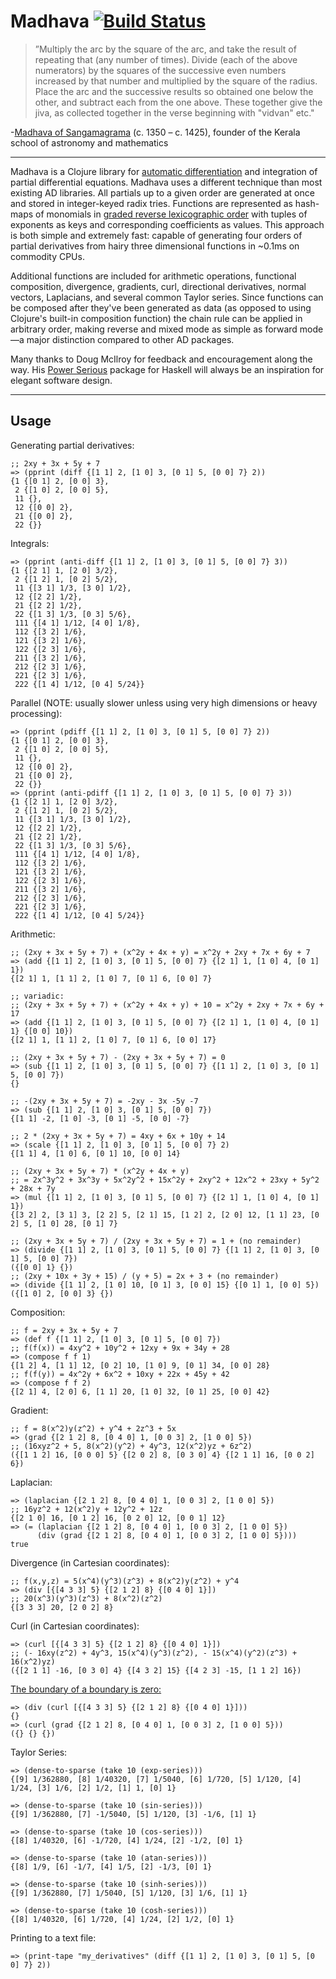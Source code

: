 # Madhava [![Build Status](https://travis-ci.org/Sophia-Gold/Madhava-v2.svg?branch=master)](https://travis-ci.org/Sophia-Gold/madhava)

>”Multiply the arc by the square of the arc, and take the result of repeating that (any number of times). Divide (each of the above numerators) by the squares of the successive even numbers increased by that number and multiplied by the square of the radius. Place the arc and the successive results so obtained one below the other, and subtract each from the one above. These together give the jiva, as collected together in the verse beginning with "vidvan" etc."

-[Madhava of Sangamagrama](https://en.wikipedia.org/wiki/Madhava_of_Sangamagrama) (c. 1350 – c. 1425), founder of the Kerala school of astronomy and mathematics

---

Madhava is a Clojure library for [automatic differentiation](https://en.wikipedia.org/wiki/Automatic_differentiation) and integration of partial differential equations. Madhava uses a different technique than most existing AD libraries. All partials up to a given order are generated at once and stored in integer-keyed radix tries. Functions are represented as hash-maps of monomials in [graded reverse lexicographic order](https://en.wikipedia.org/wiki/Monomial_order#Graded_reverse_lexicographic_order) with tuples of exponents as keys and corresponding coefficients as values. This approach is both simple and extremely fast: capable of generating four orders of partial derivatives from hairy three dimensional functions in ~0.1ms on commodity CPUs.

Additional functions are included for arithmetic operations, functional composition, divergence, gradients, curl, directional derivatives, normal vectors, Laplacians, and several common Taylor series. Since functions can be composed after they've been generated as data (as opposed to using Clojure's built-in composition function) the chain rule can be applied in arbitrary order, making reverse and mixed mode as simple as forward mode&mdash;a major distinction compared to other AD packages.

Many thanks to Doug McIlroy for feedback and encouragement along the way. His [Power Serious](http://www.cs.dartmouth.edu/~doug/powser.html) package for Haskell will always be an inspiration for elegant software design.

---

## Usage

Generating partial derivatives:

```
;; 2xy + 3x + 5y + 7
=> (pprint (diff {[1 1] 2, [1 0] 3, [0 1] 5, [0 0] 7} 2))
{1 {[0 1] 2, [0 0] 3},
 2 {[1 0] 2, [0 0] 5},
 11 {},
 12 {[0 0] 2},
 21 {[0 0] 2},
 22 {}}
```

Integrals:

```
=> (pprint (anti-diff {[1 1] 2, [1 0] 3, [0 1] 5, [0 0] 7} 3))
{1 {[2 1] 1, [2 0] 3/2},
 2 {[1 2] 1, [0 2] 5/2},
 11 {[3 1] 1/3, [3 0] 1/2},
 12 {[2 2] 1/2},
 21 {[2 2] 1/2},
 22 {[1 3] 1/3, [0 3] 5/6},
 111 {[4 1] 1/12, [4 0] 1/8},
 112 {[3 2] 1/6},
 121 {[3 2] 1/6},
 122 {[2 3] 1/6},
 211 {[3 2] 1/6},
 212 {[2 3] 1/6},
 221 {[2 3] 1/6},
 222 {[1 4] 1/12, [0 4] 5/24}}
```

Parallel (NOTE: usually slower unless using very high dimensions or heavy processing):

```
=> (pprint (pdiff {[1 1] 2, [1 0] 3, [0 1] 5, [0 0] 7} 2))
{1 {[0 1] 2, [0 0] 3},
 2 {[1 0] 2, [0 0] 5},
 11 {},
 12 {[0 0] 2},
 21 {[0 0] 2},
 22 {}}
=> (pprint (anti-pdiff {[1 1] 2, [1 0] 3, [0 1] 5, [0 0] 7} 3))
{1 {[2 1] 1, [2 0] 3/2},
 2 {[1 2] 1, [0 2] 5/2},
 11 {[3 1] 1/3, [3 0] 1/2},
 12 {[2 2] 1/2},
 21 {[2 2] 1/2},
 22 {[1 3] 1/3, [0 3] 5/6},
 111 {[4 1] 1/12, [4 0] 1/8},
 112 {[3 2] 1/6},
 121 {[3 2] 1/6},
 122 {[2 3] 1/6},
 211 {[3 2] 1/6},
 212 {[2 3] 1/6},
 221 {[2 3] 1/6},
 222 {[1 4] 1/12, [0 4] 5/24}}
```

Arithmetic:

```
;; (2xy + 3x + 5y + 7) + (x^2y + 4x + y) = x^2y + 2xy + 7x + 6y + 7
=> (add {[1 1] 2, [1 0] 3, [0 1] 5, [0 0] 7} {[2 1] 1, [1 0] 4, [0 1] 1})
{[2 1] 1, [1 1] 2, [1 0] 7, [0 1] 6, [0 0] 7}

;; variadic:
;; (2xy + 3x + 5y + 7) + (x^2y + 4x + y) + 10 = x^2y + 2xy + 7x + 6y + 17
=> (add {[1 1] 2, [1 0] 3, [0 1] 5, [0 0] 7} {[2 1] 1, [1 0] 4, [0 1] 1} {[0 0] 10})
{[2 1] 1, [1 1] 2, [1 0] 7, [0 1] 6, [0 0] 17}

;; (2xy + 3x + 5y + 7) - (2xy + 3x + 5y + 7) = 0
=> (sub {[1 1] 2, [1 0] 3, [0 1] 5, [0 0] 7} {[1 1] 2, [1 0] 3, [0 1] 5, [0 0] 7})
{}

;; -(2xy + 3x + 5y + 7) = -2xy - 3x -5y -7
=> (sub {[1 1] 2, [1 0] 3, [0 1] 5, [0 0] 7})
{[1 1] -2, [1 0] -3, [0 1] -5, [0 0] -7}

;; 2 * (2xy + 3x + 5y + 7) = 4xy + 6x + 10y + 14
=> (scale {[1 1] 2, [1 0] 3, [0 1] 5, [0 0] 7} 2)
{[1 1] 4, [1 0] 6, [0 1] 10, [0 0] 14}

;; (2xy + 3x + 5y + 7) * (x^2y + 4x + y)
;; = 2x^3y^2 + 3x^3y + 5x^2y^2 + 15x^2y + 2xy^2 + 12x^2 + 23xy + 5y^2 + 28x + 7y
=> (mul {[1 1] 2, [1 0] 3, [0 1] 5, [0 0] 7} {[2 1] 1, [1 0] 4, [0 1] 1})
{[3 2] 2, [3 1] 3, [2 2] 5, [2 1] 15, [1 2] 2, [2 0] 12, [1 1] 23, [0 2] 5, [1 0] 28, [0 1] 7}

;; (2xy + 3x + 5y + 7) / (2xy + 3x + 5y + 7) = 1 + (no remainder)
=> (divide {[1 1] 2, [1 0] 3, [0 1] 5, [0 0] 7} {[1 1] 2, [1 0] 3, [0 1] 5, [0 0] 7})
({[0 0] 1} {})
;; (2xy + 10x + 3y + 15) / (y + 5) = 2x + 3 + (no remainder)
=> (divide {[1 1] 2, [1 0] 10, [0 1] 3, [0 0] 15} {[0 1] 1, [0 0] 5})
({[1 0] 2, [0 0] 3} {})
```

Composition:

```
;; f = 2xy + 3x + 5y + 7
=> (def f {[1 1] 2, [1 0] 3, [0 1] 5, [0 0] 7})
;; f(f(x)) = 4xy^2 + 10y^2 + 12xy + 9x + 34y + 28
=> (compose f f 1)
{[1 2] 4, [1 1] 12, [0 2] 10, [1 0] 9, [0 1] 34, [0 0] 28}
;; f(f(y)) = 4x^2y + 6x^2 + 10xy + 22x + 45y + 42
=> (compose f f 2)
{[2 1] 4, [2 0] 6, [1 1] 20, [1 0] 32, [0 1] 25, [0 0] 42}
```

Gradient:

```
;; f = 8(x^2)y(z^2) + y^4 + 2z^3 + 5x
=> (grad {[2 1 2] 8, [0 4 0] 1, [0 0 3] 2, [1 0 0] 5})
;; (16xyz^2 + 5, 8(x^2)(y^2) + 4y^3, 12(x^2)yz + 6z^2)
({[1 1 2] 16, [0 0 0] 5} {[2 0 2] 8, [0 3 0] 4} {[2 1 1] 16, [0 0 2] 6})
```

Laplacian:

```
=> (laplacian {[2 1 2] 8, [0 4 0] 1, [0 0 3] 2, [1 0 0] 5})
;; 16yz^2 + 12(x^2)y + 12y^2 + 12z
{[2 1 0] 16, [0 1 2] 16, [0 2 0] 12, [0 0 1] 12}
=> (= (laplacian {[2 1 2] 8, [0 4 0] 1, [0 0 3] 2, [1 0 0] 5})
      (div (grad {[2 1 2] 8, [0 4 0] 1, [0 0 3] 2, [1 0 0] 5})))
true
```

Divergence (in Cartesian coordinates):

```
;; f(x,y,z) = 5(x^4)(y^3)(z^3) + 8(x^2)y(z^2) + y^4
=> (div [{[4 3 3] 5} {[2 1 2] 8} {[0 4 0] 1}])
;; 20(x^3)(y^3)(z^3) + 8(x^2)(z^2)
{[3 3 3] 20, [2 0 2] 8}
```

Curl (in Cartesian coordinates):

```
=> (curl [{[4 3 3] 5} {[2 1 2] 8} {[0 4 0] 1}])
;; (- 16xy(z^2) + 4y^3, 15(x^4)(y^3)(z^2), - 15(x^4)(y^2)(z^3) + 16(x^2)yz)
({[2 1 1] -16, [0 3 0] 4} {[4 3 2] 15} {[4 2 3] -15, [1 1 2] 16})
```

[The boundary of a boundary is zero:](http://cqi.inf.usi.ch/qic/wheeler.pdf)

```
=> (div (curl [{[4 3 3] 5} {[2 1 2] 8} {[0 4 0] 1}]))
{}
=> (curl (grad {[2 1 2] 8, [0 4 0] 1, [0 0 3] 2, [1 0 0] 5}))
({} {} {})
```

Taylor Series:

```
=> (dense-to-sparse (take 10 (exp-series)))
{[9] 1/362880, [8] 1/40320, [7] 1/5040, [6] 1/720, [5] 1/120, [4] 1/24, [3] 1/6, [2] 1/2, [1] 1, [0] 1}

=> (dense-to-sparse (take 10 (sin-series)))
{[9] 1/362880, [7] -1/5040, [5] 1/120, [3] -1/6, [1] 1}

=> (dense-to-sparse (take 10 (cos-series)))
{[8] 1/40320, [6] -1/720, [4] 1/24, [2] -1/2, [0] 1}

=> (dense-to-sparse (take 10 (atan-series)))
{[8] 1/9, [6] -1/7, [4] 1/5, [2] -1/3, [0] 1}

=> (dense-to-sparse (take 10 (sinh-series)))
{[9] 1/362880, [7] 1/5040, [5] 1/120, [3] 1/6, [1] 1}

=> (dense-to-sparse (take 10 (cosh-series)))
{[8] 1/40320, [6] 1/720, [4] 1/24, [2] 1/2, [0] 1}
```

Printing to a text file:

```
=> (print-tape "my_derivatives" (diff {[1 1] 2, [1 0] 3, [0 1] 5, [0 0] 7} 2))
```
